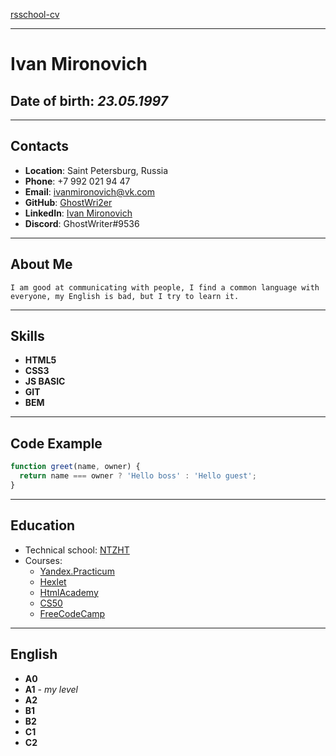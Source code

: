 [rsschool-cv](https://app.rs.school/cv/28c831cd-3464-4a52-a20f-dc32301317b1)

---

# Ivan Mironovich

## **Date of birth**: _23.05.1997_

---

## Contacts

- **Location**: Saint Petersburg, Russia
- **Phone**: +7 992 021 94 47
- **Email**: ivanmironovich@vk.com
- **GitHub**: [GhostWri2er](https://github.com/GhostWri2er)
- **LinkedIn**: [Ivan Mironovich](https://www.linkedin.com/in/ivan-mironovich-99aab3223/)
- **Discord**: GhostWriter#9536

---

## About Me

`I am good at communicating with people, I find a common language with everyone, my English is bad, but I try to learn it.`

---

## Skills

- **HTML5**
- **CSS3**
- **JS BASIC**
- **GIT**
- **BEM**

---

## Code Example

```javascript
function greet(name, owner) {
  return name === owner ? 'Hello boss' : 'Hello guest';
}
```

---

## Education

- Technical school: [NTZHT](http://www.xn--f1anpb.xn--p1ai/)
- Courses:
  - [Yandex.Practicum](https://practicum.yandex.ru/web/)
  - [Hexlet](https://ru.hexlet.io/)
  - [HtmlAcademy](https://htmlacademy.ru/study)
  - [CS50](https://www.youtube.com/watch?v=Sy_wba7l1UU&list=PLawfWYMUziZqyUL5QDLVbe3j5BKWj42E5)
  - [FreeCodeCamp](https://www.freecodecamp.org/)

---

## English

- **A0**
- **A1** - _my level_
- **A2**
- **B1**
- **B2**
- **C1**
- **C2**


